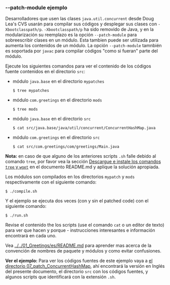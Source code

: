### --patch-module ejemplo

Desarrolladores que usen las clases `java.util.concurrent` desde Doug Lea's CVS usarán para compilar sus códigos y desplegar sus clases con `-Xbootclasspath/p`.
`-Xbootclasspath/p` ha sido removido de Java, y en la modularización su reemplazo es la opción `--patch-module` para sobreescribir clases en un módulo. Esta tambien puede ser utilizada para aumenta los contenidos de un módulo. 
La opción `--patch-module` tamnbién es soportada por `javac` para compilar códigos "como si fueran" parte del módulo.

Ejecute los siguientes comandos para ver el contenido de los códigos fuente contenidos en el directorio `src`:

- módulo `java.base` en el directorio `mypatches`
    
    ```
    $ tree mypatches
    ```

- módulo `com.greetings` en el directorio `mods`
    
    ```
    $ tree mods
    ```

- módulo `java.base` en el directorio `src`

    ```
    $ cat src/java.base/java/util/concurrent/ConcurrentHashMap.java
    ```

- módulo `com.greetings` en el directorio `src`

    ```
    $ cat src/com.greetings/com/greetings/Main.java
    ```

**Nota:** en caso de que alguno de los anteriores scripts `.sh` falle debido al comando `tree`, por favor vea la sección [Descargue e instale los comandos `tree` y `wget`](../../../es/README.md) en el documento README.md y aplique la solución apropiada.

Los módulos son compilados en los directorios `mypatch` y `mods` respectivamente con el siguiente comando:

    $ ./compile.sh
    
Y el ejemplo se ejecuta dos veces (con y sin el patched code) con el siguiente comando:
    
    $ ./run.sh
    
Revise el contenido the los scripts (use el comando `cat` o un editor de texto) para ver que hacen y porque - instrucciones interesantes e información encontrará en cada uno.

Vea [../../01_Greetings/es/README.md](../../01_Greetings/es/README.md) para aprender mas acerca de la convención de nombres de paquete y módulos y como evitar confusiones.

**Ver el ejemplo:**
Para ver los códigos fuentes de este ejemplo vaya a [el directorio 07_patch_ConcurrentHashMap](../), ahí encontrará la versión en Inglés del presente documento, el directorio `src` con los códigos fuentes, y algunos scripts que identificará con la extensión `.sh`.
